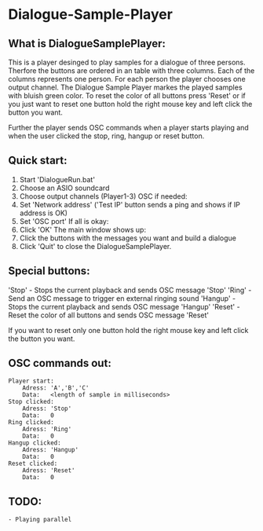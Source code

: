 # Dialogue-Sample-Player

What is DialogueSamplePlayer:
-----------------------------

This is a player desinged to play samples for a dialogue of three persons.
Therfore the buttons are ordered in an table with three columns.
Each of the columns represents one person. For each person the player chooses 
one output channel.
The Dialogue Sample Player markes the played samples with bluish green color.
To reset the color of all buttons press 'Reset' or if you just want to reset one
button hold the right mouse key and left click the button you want.

Further the player sends OSC commands when a player starts playing and when the 
user clicked the stop, ring, hangup or reset button.


Quick start:
------------
1. Start 'DialogueRun.bat'
2. Choose an ASIO soundcard
3. Choose output channels (Player1-3)
OSC if needed:
4. Set 'Network address' 
	('Test IP' button sends a ping and shows if IP address is OK)
5. Set 'OSC port'
If all is okay:
6. Click 'OK'
The main window shows up:
7. Click the buttons with the messages you want and build a dialogue
8. Click 'Quit' to close the DialogueSamplePlayer.


Special buttons:
----------------

'Stop'		- Stops the current playback and sends OSC message 'Stop'
'Ring'		- Send an OSC message to trigger en external ringing sound
'Hangup'	- Stops the current playback and sends OSC message 'Hangup'
'Reset'		- Reset the color of all buttons and sends OSC message 'Reset'

If you want to reset only one button hold the right mouse key and left click 
the button you want.


OSC commands out: 
-----------------

    Player start: 
        Adress: 'A','B','C'
        Data:   <length of sample in milliseconds>
    Stop clicked:
        Adress: 'Stop'
        Data:   0
    Ring clicked:
        Adress: 'Ring'
        Data:   0
    Hangup clicked:
        Adress: 'Hangup'
        Data:   0
    Reset clicked:
        Adress: 'Reset'
        Data:   0


TODO:
----- 
	- Playing parallel



